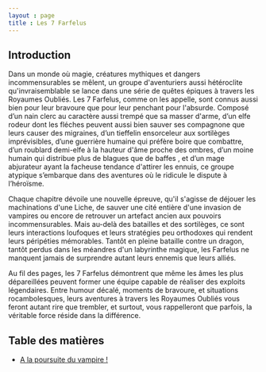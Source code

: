 ```yaml
---
layout : page
title : Les 7 Farfelus
---
```


## Introduction
Dans un monde où magie, créatures mythiques et dangers incommensurables se mêlent, un groupe d'aventuriers aussi hétéroclite qu'invraisemblable se lance dans une série de quêtes épiques à travers les Royaumes Oubliés. Les 7 Farfelus, comme on les appelle, sont connus aussi bien pour leur bravoure que pour leur penchant pour l'absurde. Composé d’un nain clerc au caractère aussi trempé que sa masser d'arme, d’un elfe rodeur dont les fléches peuvent aussi bien sauver ses compagnone que  leurs causer des migraines, d’un tieffelin ensorceleur aux sortilèges imprévisibles, d’une guerrière humaine  qui préfère boire que combattre, d’un roublard demi-elfe à la hauteur d'âme proche des ombres, d’un moine humain qui distribue plus de blagues que de baffes , et d’un mage abjurateur ayant la facheuse tendance d'attirer les ennuis, ce groupe atypique s’embarque dans des aventures où le ridicule le dispute à l’héroïsme.

Chaque chapitre dévoile une nouvelle épreuve, qu'il s'agisse de déjouer les machinations d'une Liche, de sauver une cité entière d'une invasion de vampires ou encore de retrouver un artefact ancien aux pouvoirs incommensurables. Mais au-delà des batailles et des sortilèges, ce sont leurs interactions loufoques et leurs stratégies peu orthodoxes qui rendent leurs péripéties mémorables. Tantôt en pleine bataille contre un dragon, tantôt perdus dans les méandres d'un labyrinthe magique, les Farfelus ne manquent jamais de surprendre autant leurs ennemis que leurs alliés.

Au fil des pages, les 7 Farfelus démontrent que même les âmes les plus dépareillées peuvent former une équipe capable de réaliser des exploits légendaires. Entre humour décalé, moments de bravoure, et situations rocambolesques, leurs aventures à travers les Royaumes Oubliés vous feront autant rire que trembler, et surtout, vous rappelleront que parfois, la véritable force réside dans la différence.


## Table des matières
 - [A la poursuite du vampire !](/Les7Farfelus/vampire.md)






